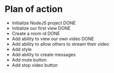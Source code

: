 # Plan of action

- Initialize NodeJS project DONE
- Initialize our first view DONE
- Create a room id DONE
- Add ability to view our own video DONE
- Add ability to allow others to stream their video
- Add style
- Add ability to create messages
- Add mute button
- Add stop video button
